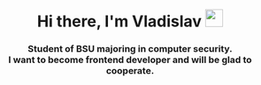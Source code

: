 <h1 align="center">Hi there, I'm Vladislav 
<img src="https://github.com/blackcater/blackcater/raw/main/images/Hi.gif" height="32"/></h1>

<h3 align="center">Student of BSU majoring in computer security.<br> I want to become frontend developer and will be glad to cooperate.</h3>


<!---
VARN0R/VARN0R is a ✨ special ✨ repository because its `README.md` (this file) appears on your GitHub profile.
You can click the Preview link to take a look at your changes.
--->
